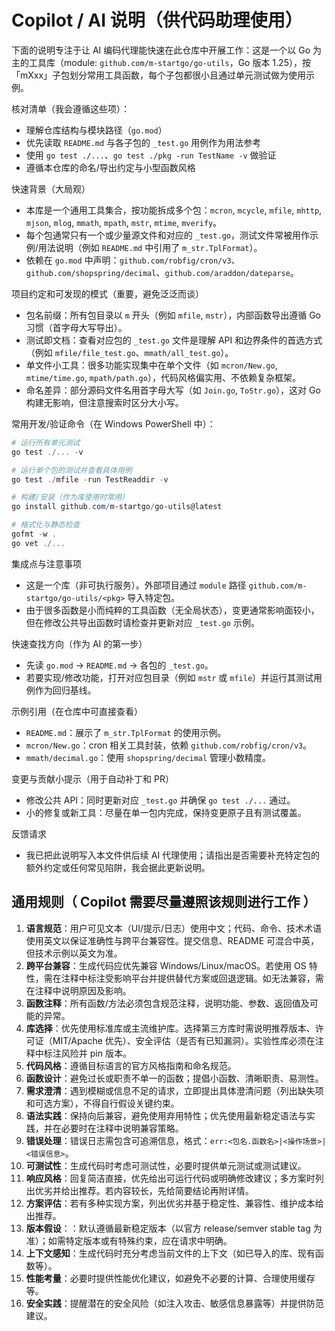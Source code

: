 # Copilot / AI 说明（供代码助理使用）

下面的说明专注于让 AI 编码代理能快速在此仓库中开展工作：这是一个以 Go 为主的工具库（module: `github.com/m-startgo/go-utils`，Go 版本 1.25），按「mXxx」子包划分常用工具函数，每个子包都很小且通过单元测试做为使用示例。

核对清单（我会遵循这些项）：

- 理解仓库结构与模块路径（`go.mod`）
- 优先读取 `README.md` 与各子包的 `_test.go` 用例作为用法参考
- 使用 `go test ./...`、`go test ./pkg -run TestName -v` 做验证
- 遵循本仓库的命名/导出约定与小型函数风格

快速背景（大局观）

- 本库是一个通用工具集合，按功能拆成多个包：`mcron`, `mcycle`, `mfile`, `mhttp`, `mjson`, `mlog`, `mmath`, `mpath`, `mstr`, `mtime`, `mverify`。
- 每个包通常只有一个或少量源文件和对应的 `_test.go`，测试文件常被用作示例/用法说明（例如 `README.md` 中引用了 `m_str.TplFormat`）。
- 依赖在 `go.mod` 中声明：`github.com/robfig/cron/v3`、`github.com/shopspring/decimal`、`github.com/araddon/dateparse`。

项目约定和可发现的模式（重要，避免泛泛而谈）

- 包名前缀：所有包目录以 `m` 开头（例如 `mfile`, `mstr`），内部函数导出遵循 Go 习惯（首字母大写导出）。
- 测试即文档：查看对应包的 `_test.go` 文件是理解 API 和边界条件的首选方式（例如 `mfile/file_test.go`、`mmath/all_test.go`）。
- 单文件小工具：很多功能实现集中在单个文件（如 `mcron/New.go`, `mtime/time.go`, `mpath/path.go`），代码风格偏实用、不依赖复杂框架。
- 命名差异：部分源码文件名用首字母大写（如 `Join.go`, `ToStr.go`），这对 Go 构建无影响，但注意搜索时区分大小写。

常用开发/验证命令（在 Windows PowerShell 中）：

```powershell
# 运行所有单元测试
go test ./... -v

# 运行单个包的测试并查看具体用例
go test ./mfile -run TestReaddir -v

# 构建/安装（作为库使用时常用）
go install github.com/m-startgo/go-utils@latest

# 格式化与静态检查
gofmt -w .
go vet ./...
```

集成点与注意事项

- 这是一个库（非可执行服务）。外部项目通过 `module` 路径 `github.com/m-startgo/go-utils/<pkg>` 导入特定包。
- 由于很多函数是小而纯粹的工具函数（无全局状态），变更通常影响面较小，但在修改公共导出函数时请检查并更新对应 `_test.go` 示例。

快速查找方向（作为 AI 的第一步）

- 先读 `go.mod` → `README.md` → 各包的 `_test.go`。
- 若要实现/修改功能，打开对应包目录（例如 `mstr` 或 `mfile`）并运行其测试用例作为回归基线。

示例引用（在仓库中可直接查看）

- `README.md`：展示了 `m_str.TplFormat` 的使用示例。
- `mcron/New.go`：cron 相关工具封装，依赖 `github.com/robfig/cron/v3`。
- `mmath/decimal.go`：使用 `shopspring/decimal` 管理小数精度。

变更与贡献小提示（用于自动补丁和 PR）

- 修改公共 API：同时更新对应 `_test.go` 并确保 `go test ./...` 通过。
- 小的修复或新工具：尽量在单一包内完成，保持变更原子且有测试覆盖。

反馈请求

- 我已把此说明写入本文件供后续 AI 代理使用；请指出是否需要补充特定包的额外约定或任何常见陷阱，我会据此更新说明。

## 通用规则（ Copilot 需要尽量遵照该规则进行工作 ）

1. **语言规范**：用户可见文本（UI/提示/日志）使用中文；代码、命令、技术术语使用英文以保证准确性与跨平台兼容性。提交信息、README 可混合中英，但技术示例以英文为准。
2. **跨平台兼容**：生成代码应优先兼容 Windows/Linux/macOS。若使用 OS 特性，需在注释中标注受影响平台并提供替代方案或回退逻辑。如无法兼容，需在注释中说明原因及影响。
3. **函数注释**：所有函数/方法必须包含规范注释，说明功能、参数、返回值及可能的异常。
4. **库选择**：优先使用标准库或主流维护库。选择第三方库时需说明推荐版本、许可证（MIT/Apache 优先）、安全评估（是否有已知漏洞）。实验性库必须在注释中标注风险并 pin 版本。
5. **代码风格**：遵循目标语言的官方风格指南和命名规范。
6. **函数设计**：避免过长或职责不单一的函数；提倡小函数、清晰职责、易测性。
7. **需求澄清**：遇到模糊或信息不足的请求，立即提出具体澄清问题（列出缺失项和可选方案），不得自行假设关键约束。
8. **语法实践**：保持向后兼容，避免使用弃用特性；优先使用最新稳定语法与实践，并在必要时在注释中说明兼容策略。
9. **错误处理**：错误日志需包含可追溯信息，格式：`err:<包名.函数名>|<操作场景>|<错误信息>`。
10. **可测试性**：生成代码时考虑可测试性，必要时提供单元测试或测试建议。
11. **响应风格**：回复简洁直接，优先给出可运行代码或明确修改建议；多方案时列出优劣并给出推荐。若内容较长，先给简要结论再附详情。
12. **方案评估**：若有多种实现方案，列出优劣并基于稳定性、兼容性、维护成本给出推荐。
13. **版本假设**：：默认遵循最新稳定版本（以官方 release/semver stable tag 为准）；如需特定版本或有特殊约束，应在请求中明确。
14. **上下文感知**：生成代码时充分考虑当前文件的上下文（如已导入的库、现有函数等）。
15. **性能考量**：必要时提供性能优化建议，如避免不必要的计算、合理使用缓存等。
16. **安全实践**：提醒潜在的安全风险（如注入攻击、敏感信息暴露等）并提供防范建议。
